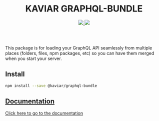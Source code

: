 <h1 align="center">KAVIAR GRAPHQL-BUNDLE</h1>

<p align="center">
  <a href="https://travis-ci.org/kaviarjs/graphql-bundle">
    <img src="https://api.travis-ci.org/kaviarjs/graphql-bundle.svg?branch=master" />
  </a>
  <a href="https://coveralls.io/github/kaviarjs/graphql-bundle?branch=master">
    <img src="https://coveralls.io/repos/github/kaviarjs/graphql-bundle/badge.svg?branch=master" />
  </a>
</p>

<br />
<br />

This package is for loading your GraphQL API seamlessly from multiple places (folders, files, npm packages, etc) so you can have them merged when you start your server.

## Install

```bash
npm install --save @kaviar/graphql-bundle
```

## [Documentation](./DOCUMENTATION.md)

[Click here to go to the documentation](./DOCUMENTATION.md)
